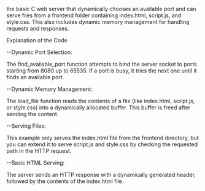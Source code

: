 the basic C web server that dynamically chooses an available port and can serve files from a frontend folder containing index.html, script.js, and style.css. This also includes dynamic memory management for handling requests and responses.


Explanation of the Code


--Dynamic Port Selection:

The find_available_port function attempts to bind the server socket to ports starting from 8080 up to 65535. If a port is busy, it tries the next one until it finds an available port.


--Dynamic Memory Management:

The load_file function reads the contents of a file (like index.html, script.js, or style.css) into a dynamically allocated buffer. This buffer is freed after sending the content.


--Serving Files:

This example only serves the index.html file from the frontend directory, but you can extend it to serve script.js and style.css by checking the requested path in the HTTP request.


--Basic HTML Serving:

The server sends an HTTP response with a dynamically generated header, followed by the contents of the index.html file.
